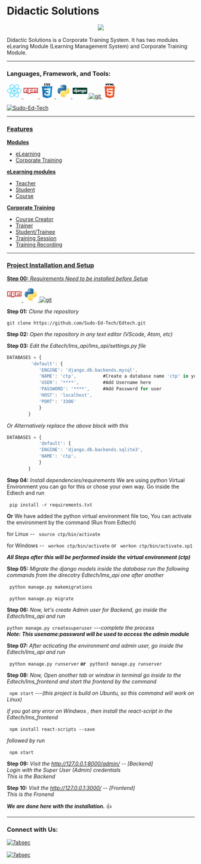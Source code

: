 # Didactic Solutions
<p align="center">
<a href="https://github.com/Sudo-Ed-Tech/Edtech" target="_blank"> 
    <img src="https://github.com/Sudo-Ed-Tech/Edtech/blob/main/lms_frontend/public/logown.png"> 
  </a> 
</p>

<p>
Didactic Solutions is a Corporate Training System. It has two modules eLearing Module (Learning Management System) and Corporate Training Module. 
</p>

<hr />

<h3 align="left">Languages, Framework, and Tools:</h3>
<p align="left"> 
  <a href="https://bestofreactjs.com/" target="_blank"> 
    <img src="https://github.com/devicons/devicon/blob/master/icons/react/react-original.svg" alt="c" width="40" height="40"/> 
  </a>
  <a href="https://www.npmjs.com/" target="_blank"> 
    <img src="https://github.com/devicons/devicon/blob/master/icons/npm/npm-original-wordmark.svg" alt="c" width="40" height="40"/> 
  </a>
  <a href="https://www.w3schools.com/css/" target="_blank"> 
  <img src="https://raw.githubusercontent.com/devicons/devicon/master/icons/css3/css3-original-wordmark.svg" alt="css3" width="40" height="40"/> 
  </a> 
  <a href="https://www.python.org/" target="_blank"> 
  <img src="https://github.com/devicons/devicon/blob/master/icons/python/python-original.svg" alt="css3" width="40" height="40"/> 
  </a> 
  <a href="https://www.djangoproject.com/" target="_blank"> 
    <img src="https://raw.githubusercontent.com/devicons/devicon/master/icons/django/django-original.svg" alt="django" width="40" height="40"/> 
  <a href="https://git-scm.com/" target="_blank"> 
    <img src="https://www.vectorlogo.zone/logos/git-scm/git-scm-icon.svg" alt="git" width="40" height="40"/> 
  </a> 
  <a href="https://www.w3.org/html/" target="_blank"> 
    <img src="https://raw.githubusercontent.com/devicons/devicon/master/icons/html5/html5-original-wordmark.svg" alt="html5" width="40" height="40"/>  
</p>

<p align="left"> <img src="https://komarev.com/ghpvc/?username=Sudo-Ed-Tech&label=Project%20views&color=0e75b6&style=flat" alt="Sudo-Ed-Tech" /> </p>
	 
<hr />	

### Features

	  
**Modules**
 - eLearning
 - Corporate Training

**eLearning modules** </br>
 - Teacher 
 - Student
 - Course

**Corporate Training**

 - Course Creator
 - Trainer
 - Student/Trainee
 - Training Session
 - Training Recording

<hr />

### Project Installation and Setup

**Step 00:** _Requirements Need to be installed before Setup_
<p align="left">
	<a href="https://www.npmjs.com/" target="_blank">
		<img src="https://github.com/devicons/devicon/blob/master/icons/npm/npm-original-wordmark.svg" alt="c" width="40" height="40"/> 
	</a>
	<a href="https://www.python.org/" target="_blank"> 
  		<img src="https://github.com/devicons/devicon/blob/master/icons/python/python-original.svg" alt="css3" width="40" height="40"/> 
  	</a>
	<a href="https://git-scm.com/" target="_blank"> 
   		 <img src="https://www.vectorlogo.zone/logos/git-scm/git-scm-icon.svg" alt="git" width="40" height="40"/> 
  	</a> 
</p>


**Step 01:** _Clone the repository_
```javascipt
git clone https://github.com/Sudo-Ed-Tech/Edtech.git
```

**Step 02:** _Open the repository in any text editor (VScode, Atom, etc)_


**Step 03:** _Edit the  Edtech/lms_api/lms_api/settings.py file_
```javascript
DATABASES = {
		 'default': {
			'ENGINE': 'django.db.backends.mysql',
			'NAME': 'ctp',			#Create a database name 'ctp' in your MySql
			'USER': '****',			#Add Username here
			'PASSWORD': '****',		#Add Password for user
			'HOST': 'localhost',
			'PORT': '3306'
		    }
		}
```
_Or Alternatively replace the above block with this_

```javascript
DATABASES = {
		    'default': {
			'ENGINE': 'django.db.backends.sqlite3',
			'NAME': 'ctp',
		    }
		}
```


**Step 04:** _Install dependencies/requirements_
We are using python Virtual Environment you can go for this or chose your own way. 
Go inside the Edtech and run

``` pip install -r requirements.txt```

**Or**
We have added the python virtual environment file too, You can activate the environment by the command (Run from Edtech)

for Linux   -- ``` source ctp/bin/activate```

for Windows -- ``` workon ctp/bin/activate``` or ``` workon ctp/bin/activate.sp1```


**_All Steps after this will be performed inside the virtual environment (ctp)_**

**Step 05:** _Migrate the django models inside the database run the following commands from the direcotry Edtech/lms_api one after another_

``` python manage.py makemigrations```

``` python manage.py migrate```


**Step 06:** _Now, let's create Admin user for Backend, go inside the Edtech/lms_api and run_

``` python manage.py createsuperuser ``` _---complete the process_ </br>
**_Note: This usename:password will be used to access the admin module_**


**Step 07:** _After acticating the environment and admin user, go inside the Edtech/lms_api and run_

``` python manage.py runserver``` **_or_** ``` python3 manage.py runserver```


**Step 08:** _Now, Open another tab or window in terminal
go inside to the Edtech/lms_frontend and start the frontend by the command_

``` npm start```   _---(this project is build on Ubuntu, so this command will work on Linux)_

_if you got any error on Windwos , then install the react-script in the Edtech/lms_frontend_

``` npm install react-scripts --save```

_followed by run_

``` npm start```


**Step 09:** _Visit the http://127.0.0.1:8000/admin/  -- [Backend] </br>
Login with the Super User (Admin) credentials </br>
This is the Backend_


**Step 10:** _Visit the http://127.0.0.1:3000/  -- [Frontend]</br>
This is the Fronend_


**_We are done here with the installation._** :+1: 


<hr />
<h3 align="left">Connect with Us:</h3>
<p align="left">
	<a href="https://twitter.com/7absec" target="blank">
		<img src="https://img.shields.io/twitter/follow/7absec?logo=twitter&style=for-the-badge" alt="7absec" />
	</a> 
</p>
<p align="left">
	<a href="https://linkedin.com/in/7absec" target="blank">
		<img align="center" src="https://cdn.jsdelivr.net/npm/simple-icons@3.0.1/icons/linkedin.svg" alt="7absec" height="30" width="40" />
	</a>
</p>

